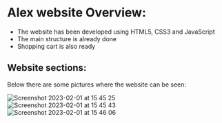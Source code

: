 # Alex website Overview:

* The website has been developed using HTML5, CSS3 and JavaScript
* The main structure is already done
* Shopping cart is also ready

## Website sections:

Below there are some pictures where the website can be seen:

![Screenshot 2023-02-01 at 15 45 25](https://user-images.githubusercontent.com/99658869/216075008-600b114a-d5f1-480e-927d-b0aff0708261.png)
![Screenshot 2023-02-01 at 15 45 43](https://user-images.githubusercontent.com/99658869/216075036-f7c82780-7b4d-456f-9beb-96809be0b193.png)
![Screenshot 2023-02-01 at 15 46 06](https://user-images.githubusercontent.com/99658869/216075053-b03f0203-c812-4fe5-ac5c-56e61ed66c0d.png)

